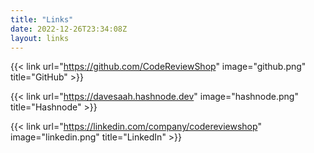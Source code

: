```yaml
---
title: "Links"
date: 2022-12-26T23:34:08Z
layout: links
---
```


{{< link url="https://github.com/CodeReviewShop" image="github.png" title="GitHub" >}}

{{< link url="https://davesaah.hashnode.dev" image="hashnode.png" title="Hashnode" >}}

{{< link url="https://linkedin.com/company/codereviewshop" image="linkedin.png" title="LinkedIn" >}}
